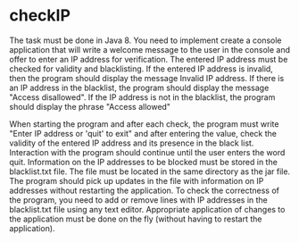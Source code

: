 # checkIP

The task must be done in Java 8. You need to implement
create a console application that will write a welcome message to the user in the console and offer to enter an IP
address for verification. The entered IP address must be checked
for validity and blacklisting. If the entered IP address is invalid, then the program should display the message
Invalid IP address.
If there is an IP address in the blacklist, the program should display the message "Access disallowed".
If the IP address is not in the blacklist, the program should display the phrase "Access allowed"

When starting the program and after each check, the program must write "Enter IP address or 'quit' to exit" 
and after entering the value, check the validity of the entered IP address and its presence in the black list. 
Interaction with the program should continue until the user enters the word quit. 
Information on the IP addresses to be blocked must be stored in the blacklist.txt file. 
The file must be located in the same directory as the jar file. The program should pick up updates in the file 
with information on IP addresses without restarting the application. To check the correctness of the program, 
you need to add or remove lines with IP addresses in the blacklist.txt file using any text editor. 
Appropriate application of changes to the application must be done on the fly (without having to restart the application).
